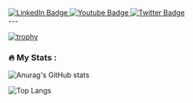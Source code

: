 <div id="badges">
  <a href="your-linkedin-URL">
    <img src="https://img.shields.io/badge/LinkedIn-blue?style=for-the-badge&logo=linkedin&logoColor=white" alt="LinkedIn Badge"/>
  </a>
  <a href="your-youtube-URL">
    <img src="https://img.shields.io/badge/YouTube-red?style=for-the-badge&logo=youtube&logoColor=white" alt="Youtube Badge"/>
  </a>
  <a href="your-twitter-URL">
    <img src="https://img.shields.io/badge/Twitter-blue?style=for-the-badge&logo=twitter&logoColor=white" alt="Twitter Badge"/>
  </a>
</div>
---

[![trophy](https://github-profile-trophy.vercel.app/?username=tanya-dim-yo&theme=onedark)](https://github.com/ryo-ma/github-profile-trophy)

### :fire: My Stats :
![Anurag's GitHub stats](https://github-readme-stats.vercel.app/api?username=tanya-dim-yo&show_icons=true&theme=omni)

![Top Langs](https://github-readme-stats.vercel.app/api/top-langs/?username=tanya-dim-yo&layout=compact&theme=vision-friendly-dark)
